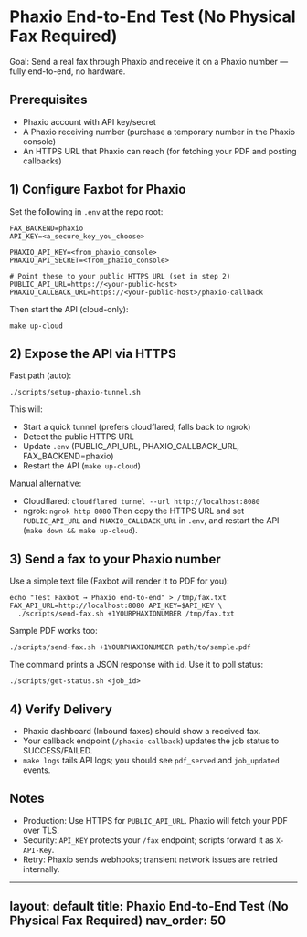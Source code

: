 # Phaxio End-to-End Test (No Physical Fax Required)

Goal: Send a real fax through Phaxio and receive it on a Phaxio number — fully end-to-end, no hardware.

## Prerequisites
- Phaxio account with API key/secret
- A Phaxio receiving number (purchase a temporary number in the Phaxio console)
- An HTTPS URL that Phaxio can reach (for fetching your PDF and posting callbacks)

## 1) Configure Faxbot for Phaxio
Set the following in `.env` at the repo root:

```
FAX_BACKEND=phaxio
API_KEY=<a_secure_key_you_choose>

PHAXIO_API_KEY=<from_phaxio_console>
PHAXIO_API_SECRET=<from_phaxio_console>

# Point these to your public HTTPS URL (set in step 2)
PUBLIC_API_URL=https://<your-public-host>
PHAXIO_CALLBACK_URL=https://<your-public-host>/phaxio-callback
```

Then start the API (cloud-only):
```
make up-cloud
```

## 2) Expose the API via HTTPS
Fast path (auto):
```
./scripts/setup-phaxio-tunnel.sh
```
This will:
- Start a quick tunnel (prefers cloudflared; falls back to ngrok)
- Detect the public HTTPS URL
- Update `.env` (PUBLIC_API_URL, PHAXIO_CALLBACK_URL, FAX_BACKEND=phaxio)
- Restart the API (`make up-cloud`)

Manual alternative:
- Cloudflared: `cloudflared tunnel --url http://localhost:8080`
- ngrok: `ngrok http 8080`
Then copy the HTTPS URL and set `PUBLIC_API_URL` and `PHAXIO_CALLBACK_URL` in `.env`, and restart the API (`make down && make up-cloud`).

## 3) Send a fax to your Phaxio number
Use a simple text file (Faxbot will render it to PDF for you):
```
echo "Test Faxbot → Phaxio end-to-end" > /tmp/fax.txt
FAX_API_URL=http://localhost:8080 API_KEY=$API_KEY \
  ./scripts/send-fax.sh +1YOURPHAXIONUMBER /tmp/fax.txt
```
Sample PDF works too:
```
./scripts/send-fax.sh +1YOURPHAXIONUMBER path/to/sample.pdf
```

The command prints a JSON response with `id`. Use it to poll status:
```
./scripts/get-status.sh <job_id>
```

## 4) Verify Delivery
- Phaxio dashboard (Inbound faxes) should show a received fax.
- Your callback endpoint (`/phaxio-callback`) updates the job status to SUCCESS/FAILED.
- `make logs` tails API logs; you should see `pdf_served` and `job_updated` events.

## Notes
- Production: Use HTTPS for `PUBLIC_API_URL`. Phaxio will fetch your PDF over TLS.
- Security: `API_KEY` protects your `/fax` endpoint; scripts forward it as `X-API-Key`.
- Retry: Phaxio sends webhooks; transient network issues are retried internally.
---
layout: default
title: Phaxio End-to-End Test (No Physical Fax Required)
nav_order: 50
---
